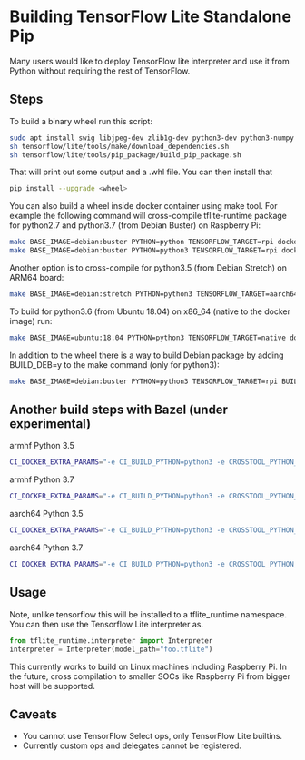 # Building TensorFlow Lite Standalone Pip

Many users would like to deploy TensorFlow lite interpreter and use it from
Python without requiring the rest of TensorFlow.

## Steps

To build a binary wheel run this script:

```sh
sudo apt install swig libjpeg-dev zlib1g-dev python3-dev python3-numpy
sh tensorflow/lite/tools/make/download_dependencies.sh
sh tensorflow/lite/tools/pip_package/build_pip_package.sh
```

That will print out some output and a .whl file. You can then install that

```sh
pip install --upgrade <wheel>
```

You can also build a wheel inside docker container using make tool. For example
the following command will cross-compile tflite-runtime package for python2.7
and python3.7 (from Debian Buster) on Raspberry Pi:

```sh
make BASE_IMAGE=debian:buster PYTHON=python TENSORFLOW_TARGET=rpi docker-build
make BASE_IMAGE=debian:buster PYTHON=python3 TENSORFLOW_TARGET=rpi docker-build
```

Another option is to cross-compile for python3.5 (from Debian Stretch) on ARM64
board:

```sh
make BASE_IMAGE=debian:stretch PYTHON=python3 TENSORFLOW_TARGET=aarch64 docker-build
```

To build for python3.6 (from Ubuntu 18.04) on x86_64 (native to the docker
image) run:

```sh
make BASE_IMAGE=ubuntu:18.04 PYTHON=python3 TENSORFLOW_TARGET=native docker-build
```

In addition to the wheel there is a way to build Debian package by adding
BUILD_DEB=y to the make command (only for python3):

```sh
make BASE_IMAGE=debian:buster PYTHON=python3 TENSORFLOW_TARGET=rpi BUILD_DEB=y docker-build
```

## Another build steps with Bazel (under experimental)

armhf Python 3.5
```sh
CI_DOCKER_EXTRA_PARAMS="-e CI_BUILD_PYTHON=python3 -e CROSSTOOL_PYTHON_INCLUDE_PATH=/usr/include/python3.5" tensorflow/tools/ci_build/ci_build.sh PI-PYTHON3 tensorflow/lite/tools/pip_package/build_pip_package_with_bazel.sh armhf
```

armhf Python 3.7
```sh
CI_DOCKER_EXTRA_PARAMS="-e CI_BUILD_PYTHON=python3 -e CROSSTOOL_PYTHON_INCLUDE_PATH=/usr/include/python3.7" tensorflow/tools/ci_build/ci_build.sh PI-PYTHON37 tensorflow/lite/tools/pip_package/build_pip_package_with_bazel.sh armhf
```

aarch64 Python 3.5
```sh
CI_DOCKER_EXTRA_PARAMS="-e CI_BUILD_PYTHON=python3 -e CROSSTOOL_PYTHON_INCLUDE_PATH=/usr/include/python3.5" tensorflow/tools/ci_build/ci_build.sh PI-PYTHON3 tensorflow/lite/tools/pip_package/build_pip_package_with_bazel.sh aarch64
```

aarch64 Python 3.7
```sh
CI_DOCKER_EXTRA_PARAMS="-e CI_BUILD_PYTHON=python3 -e CROSSTOOL_PYTHON_INCLUDE_PATH=/usr/include/python3.7" tensorflow/tools/ci_build/ci_build.sh PI-PYTHON37 tensorflow/lite/tools/pip_package/build_pip_package_with_bazel.sh aarch64
```

## Usage

Note, unlike tensorflow this will be installed to a tflite_runtime namespace.
You can then use the Tensorflow Lite interpreter as.

```python
from tflite_runtime.interpreter import Interpreter
interpreter = Interpreter(model_path="foo.tflite")
```

This currently works to build on Linux machines including Raspberry Pi. In
the future, cross compilation to smaller SOCs like Raspberry Pi from
bigger host will be supported.

## Caveats

* You cannot use TensorFlow Select ops, only TensorFlow Lite builtins.
* Currently custom ops and delegates cannot be registered.

